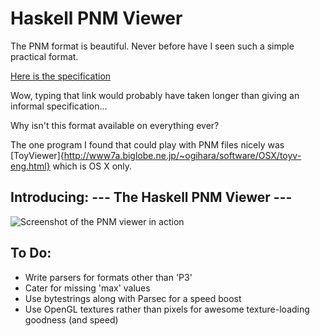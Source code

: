 Haskell PNM Viewer
==================

The PNM format is beautiful. Never before have I seen such a simple practical format.

[Here is the specification](http://en.wikipedia.org/wiki/Netpbm\_format)

Wow, typing that link would probably have taken longer than giving an informal specification...

Why isn't this format available on everything ever?

The one program I found that could play with PNM files nicely was
[ToyViewer]{http://www7a.biglobe.ne.jp/~ogihara/software/OSX/toyv-eng.html}
which is OS X only.

## Introducing: --- The Haskell PNM Viewer --- ##

![Screenshot of the PNM viewer in action](/sordina/PNM-OpenGL-Haskell/raw/master/screenshots/proof_of_concept.png)

## To Do: ##

* Write parsers for formats other than 'P3'
* Cater for missing 'max' values
* Use bytestrings along with Parsec for a speed boost
* Use OpenGL textures rather than pixels for awesome texture-loading goodness (and speed)
